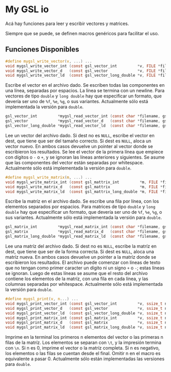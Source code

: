 My GSL io
=========

Acá hay funciones para leer y escribir vectores y matrices.

Siempre que se puede, se definen macros genéricos para facilitar el uso.

Funciones Disponibles
---------------------

```c
#define mygsl_write_vector(v, ...) ...
void mygsl_write_vector_int (const gsl_vector_int         *v, FILE *file);
void mygsl_write_vector_d   (const gsl_vector             *v, FILE *file, const char *format);
void mygsl_write_vector_ld  (const gsl_vector_long_double *v, FILE *file, const char *format);
```
Escribe el vector en el archivo dado. Se escriben todas las componentes en una
línea, separadas por espacios. La línea se termina con un newline.
Para vectores de tipo `double` y `long double` hay que especificar un formato,
que devería ser uno de `%f`, `%e`, `%g`, o sus variantes.
Actualmente sólo está implementada la versión para `double`.

```c
gsl_vector_int         *mygsl_read_vector_int (const char *filename, gsl_vector_int         *dest);
gsl_vector             *mygsl_read_vector_d   (const char *filename, gsl_vector             *dest);
gsl_vector_long_double *mygsl_read_vector_ld  (const char *filename, gsl_vector_long_double *dest);
```
Lee un vector del archivo dado. Si dest no es `NULL`, escribe el vector en dest,
que tiene que ser del tamaño correcto. Si dest es `NULL`, aloca un vector nuevo.
En ambos casos devuelve un pointer al vector donde se escribieron los resultados.
Se lee el vector de la primera línea que empiece con dígitos o `-` o `+`, y se 
ignoran las líneas anteriores y siguientes. Se asume que las componentes del
vector están separadas por whitespace.
Actualmente sólo está implementada la versión para `double`.


```c
#define mygsl_write_matrix(m, ...) ...
void mygsl_write_matrix_int (const gsl_mattrix_int         *m, FILE *file);
void mygsl_write_matrix_d   (const gsl_mattrix             *m, FILE *file, const char *format);
void mygsl_write_matrix_ld  (const gsl_mattrix_long_double *m, FILE *file, const char *format);
```
Escribe la matríz en el archivo dado. Se escribe una fila por línea, con los
elementos separados por espacios.
Para matrices de tipo `double` y `long double` hay que especificar un formato,
que devería ser uno de `%f`, `%e`, `%g`, o sus variantes.
Actualmente sólo está implementada la versión para `double`.

```c
gsl_matrix_int         *mygsl_read_matrix_int (const char *filename, gsl_matrix_int         *dest);
gsl_matrix             *mygsl_read_matrix_d   (const char *filename, gsl_matrix             *dest);
gsl_matrix_long_double *mygsl_read_matrix_ld  (const char *filename, gsl_matrix_long_double *dest);
```
Lee una matríz del archivo dado. Si dest no es `NULL`, escribe la matríz en dest,
que tiene que ser de la forma correcta. Si dest es `NULL`, aloca una matríz nueva.
En ambos casos devuelve un pointer a la matríz donde se escribieron los resultados.
El archivo puede comenzar con líneas de texto que no tengan como primer caracter un
dígito ni un signo `+` o `-`; estas líneas se ignoran. Luego de estas líneas se 
asume que el resto del archivo contiene los elementos de la matríz, con una fila en
cada línea, y las columnas separadas por whitespace.
Actualmente sólo está implementada la versión para `double`.

```c
#define mygsl_print(v, n...) ...
void mygsl_print_vector_int (const gsl_vector_int         *v, ssize_t n);
void mygsl_print_vector_d   (const gsl_vector             *v, ssize_t n);
void mygsl_print_vector_ld  (const gsl_vector_long_double *v, ssize_t n);
void mygsl_print_matrix_int (const gsl_matrix_int         *v, ssize_t n);
void mygsl_print_matrix_d   (const gsl_matrix             *v, ssize_t n);
void mygsl_print_matrix_ld  (const gsl_matrix_long_double *v, ssize_t n);
```
Imprime en la terminal los primeros n elementos del vector o las primeras n filas de la
matríz. Los elementos se separan con `\t`, y la impresión termina con `\n`.
Si n es 0, imprime el vector o la matríz completa. Si n es negativo, los elementos o las
filas se cuentan desde el final. Omitir n en el macro es equivalente a pasar 0.
Actualmente sólo están implementadas las versiones para `double`.